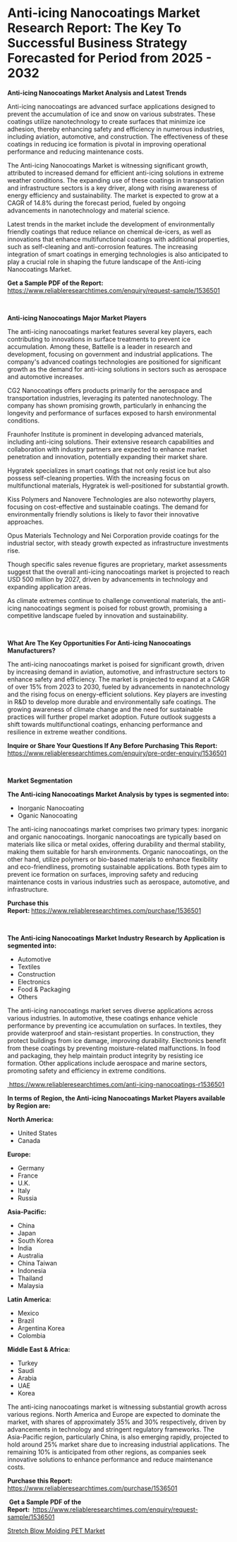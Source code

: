 <p><h1>Anti-icing Nanocoatings Market Research Report: The Key To Successful Business Strategy Forecasted for Period from 2025 - 2032</h1></p><p><strong>Anti-icing Nanocoatings Market Analysis and Latest Trends</strong></p>
<p><p>Anti-icing nanocoatings are advanced surface applications designed to prevent the accumulation of ice and snow on various substrates. These coatings utilize nanotechnology to create surfaces that minimize ice adhesion, thereby enhancing safety and efficiency in numerous industries, including aviation, automotive, and construction. The effectiveness of these coatings in reducing ice formation is pivotal in improving operational performance and reducing maintenance costs.</p><p>The Anti-icing Nanocoatings Market is witnessing significant growth, attributed to increased demand for efficient anti-icing solutions in extreme weather conditions. The expanding use of these coatings in transportation and infrastructure sectors is a key driver, along with rising awareness of energy efficiency and sustainability. The market is expected to grow at a CAGR of 14.8% during the forecast period, fueled by ongoing advancements in nanotechnology and material science.</p><p>Latest trends in the market include the development of environmentally friendly coatings that reduce reliance on chemical de-icers, as well as innovations that enhance multifunctional coatings with additional properties, such as self-cleaning and anti-corrosion features. The increasing integration of smart coatings in emerging technologies is also anticipated to play a crucial role in shaping the future landscape of the Anti-icing Nanocoatings Market.</p></p>
<p><strong>Get a Sample PDF of the Report:&nbsp;</strong> <a href="https://www.reliableresearchtimes.com/enquiry/request-sample/1536501?utm_campaign=3060&utm_medium=2&utm_source=Github&utm_content=ia&utm_term=03042025&utm_id=anti-icing-nanocoatings">https://www.reliableresearchtimes.com/enquiry/request-sample/1536501</a></p>
<p>&nbsp;</p>
<p><strong>Anti-icing Nanocoatings Major Market Players</strong></p>
<p><p>The anti-icing nanocoatings market features several key players, each contributing to innovations in surface treatments to prevent ice accumulation. Among these, Battelle is a leader in research and development, focusing on government and industrial applications. The company's advanced coatings technologies are positioned for significant growth as the demand for anti-icing solutions in sectors such as aerospace and automotive increases. </p><p>CG2 Nanocoatings offers products primarily for the aerospace and transportation industries, leveraging its patented nanotechnology. The company has shown promising growth, particularly in enhancing the longevity and performance of surfaces exposed to harsh environmental conditions.</p><p>Fraunhofer Institute is prominent in developing advanced materials, including anti-icing solutions. Their extensive research capabilities and collaboration with industry partners are expected to enhance market penetration and innovation, potentially expanding their market share.</p><p>Hygratek specializes in smart coatings that not only resist ice but also possess self-cleaning properties. With the increasing focus on multifunctional materials, Hygratek is well-positioned for substantial growth.</p><p>Kiss Polymers and Nanovere Technologies are also noteworthy players, focusing on cost-effective and sustainable coatings. The demand for environmentally friendly solutions is likely to favor their innovative approaches.</p><p>Opus Materials Technology and Nei Corporation provide coatings for the industrial sector, with steady growth expected as infrastructure investments rise.</p><p>Though specific sales revenue figures are proprietary, market assessments suggest that the overall anti-icing nanocoatings market is projected to reach USD 500 million by 2027, driven by advancements in technology and expanding application areas.</p><p>As climate extremes continue to challenge conventional materials, the anti-icing nanocoatings segment is poised for robust growth, promising a competitive landscape fueled by innovation and sustainability.</p></p>
<p>&nbsp;</p>
<p><strong>What Are The Key Opportunities For Anti-icing Nanocoatings Manufacturers?</strong></p>
<p><p>The anti-icing nanocoatings market is poised for significant growth, driven by increasing demand in aviation, automotive, and infrastructure sectors to enhance safety and efficiency. The market is projected to expand at a CAGR of over 15% from 2023 to 2030, fueled by advancements in nanotechnology and the rising focus on energy-efficient solutions. Key players are investing in R&D to develop more durable and environmentally safe coatings. The growing awareness of climate change and the need for sustainable practices will further propel market adoption. Future outlook suggests a shift towards multifunctional coatings, enhancing performance and resilience in extreme weather conditions.</p></p>
<p><strong>Inquire or Share Your Questions If Any Before Purchasing This Report:</strong> <a href="https://www.reliableresearchtimes.com/enquiry/pre-order-enquiry/1536501?utm_campaign=3060&utm_medium=2&utm_source=Github&utm_content=ia&utm_term=03042025&utm_id=anti-icing-nanocoatings">https://www.reliableresearchtimes.com/enquiry/pre-order-enquiry/1536501</a></p>
<p>&nbsp;</p>
<p><strong>Market Segmentation</strong></p>
<p><strong>The Anti-icing Nanocoatings Market Analysis by types is segmented into:</strong></p>
<p><ul><li>Inorganic Nanocoating</li><li>Oganic Nanocoating</li></ul></p>
<p><p>The anti-icing nanocoatings market comprises two primary types: inorganic and organic nanocoatings. Inorganic nanocoatings are typically based on materials like silica or metal oxides, offering durability and thermal stability, making them suitable for harsh environments. Organic nanocoatings, on the other hand, utilize polymers or bio-based materials to enhance flexibility and eco-friendliness, promoting sustainable applications. Both types aim to prevent ice formation on surfaces, improving safety and reducing maintenance costs in various industries such as aerospace, automotive, and infrastructure.</p></p>
<p><strong>Purchase this Report:&nbsp;</strong><a href="https://www.reliableresearchtimes.com/purchase/1536501?utm_campaign=3060&utm_medium=2&utm_source=Github&utm_content=ia&utm_term=03042025&utm_id=anti-icing-nanocoatings">https://www.reliableresearchtimes.com/purchase/1536501</a></p>
<p>&nbsp;</p>
<p><strong>The Anti-icing Nanocoatings Market Industry Research by Application is segmented into:</strong></p>
<p><ul><li>Automotive</li><li>Textiles</li><li>Construction</li><li>Electronics</li><li>Food & Packaging</li><li>Others</li></ul></p>
<p><p>The anti-icing nanocoatings market serves diverse applications across various industries. In automotive, these coatings enhance vehicle performance by preventing ice accumulation on surfaces. In textiles, they provide waterproof and stain-resistant properties. In construction, they protect buildings from ice damage, improving durability. Electronics benefit from these coatings by preventing moisture-related malfunctions. In food and packaging, they help maintain product integrity by resisting ice formation. Other applications include aerospace and marine sectors, promoting safety and efficiency in extreme conditions.</p></p>
<p><a href="https://www.reliableresearchtimes.com/anti-icing-nanocoatings-r1536501?utm_campaign=3060&utm_medium=2&utm_source=Github&utm_content=ia&utm_term=03042025&utm_id=anti-icing-nanocoatings">&nbsp;https://www.reliableresearchtimes.com/anti-icing-nanocoatings-r1536501</a></p>
<p><strong>In terms of Region, the Anti-icing Nanocoatings Market Players available by Region are:</strong></p>
<p>
    <p> <strong> North America: </strong>
        <ul>
            <li>United States</li>
            <li>Canada</li>
        </ul>
        </p> 
    <p> <strong> Europe: </strong>
        <ul>
            <li>Germany</li>
            <li>France</li>
            <li>U.K.</li>
            <li>Italy</li>
            <li>Russia</li>
        </ul>
        </p> 
    <p> <strong> Asia-Pacific: </strong>
        <ul>
            <li>China</li>
            <li>Japan</li>
            <li>South Korea</li>
            <li>India</li>
            <li>Australia</li>
            <li>China Taiwan</li>
            <li>Indonesia</li>
            <li>Thailand</li>
            <li>Malaysia</li>
        </ul>
        </p> 
    <p> <strong> Latin America: </strong>
        <ul>
            <li>Mexico</li>
            <li>Brazil</li>
            <li>Argentina Korea</li>
            <li>Colombia</li>
        </ul>
        </p> 
    <p> <strong> Middle East & Africa: </strong>
        <ul>
            <li>Turkey</li>
            <li>Saudi</li>
            <li>Arabia</li>
            <li>UAE</li>
            <li>Korea</li>
        </ul>
    </p>
    </p>
<p><p>The anti-icing nanocoatings market is witnessing substantial growth across various regions. North America and Europe are expected to dominate the market, with shares of approximately 35% and 30% respectively, driven by advancements in technology and stringent regulatory frameworks. The Asia-Pacific region, particularly China, is also emerging rapidly, projected to hold around 25% market share due to increasing industrial applications. The remaining 10% is anticipated from other regions, as companies seek innovative solutions to enhance performance and reduce maintenance costs.</p></p>
<p><strong>Purchase this Report: </strong><a href="https://www.reliableresearchtimes.com/purchase/1536501?utm_campaign=3060&utm_medium=2&utm_source=Github&utm_content=ia&utm_term=03042025&utm_id=anti-icing-nanocoatings">https://www.reliableresearchtimes.com/purchase/1536501</a></p>
<p>&nbsp;<strong>Get a Sample PDF of the Report:&nbsp;&nbsp;</strong><a href="https://www.reliableresearchtimes.com/enquiry/request-sample/1536501?utm_campaign=3060&utm_medium=2&utm_source=Github&utm_content=ia&utm_term=03042025&utm_id=anti-icing-nanocoatings">https://www.reliableresearchtimes.com/enquiry/request-sample/1536501</a></p>
<p><strong></strong></p>
<p><p><a href="https://github.com/lalolatiot/Market-Research-Report-List-1/blob/main/stretch-blow-molding-pet-market.md?utm_campaign=3060&utm_medium=2&utm_source=Github&utm_content=ia&utm_term=03042025&utm_id=anti-icing-nanocoatings">Stretch Blow Molding PET Market</a></p></p>